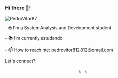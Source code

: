 ### Hi there 👋!
<p align="left"> <img src="https://komarev.com/ghpvc/?username=PedroVitor87" alt="PedroVitor87" /> </p>
<p>- 🤓 I'm a System Analysis and Development student
<p>- 📚 I’m currently  estudando
<p>- 📫 How to reach me: pedrovitor812.812@gmail.com

Let's connect? 

<p align="center">
<a href="https://linkedin.com/in/pedrovitor812" target="blank"><img align="center" src="https://cdn.jsdelivr.net/npm/simple-icons@3.0.1/icons/linkedin.svg" alt="karendiz" height="15" width="15"/></a>
<a href="https://instagram.com/pedrovitor_812" target="blank"><img align="center" src="https://cdn.jsdelivr.net/npm/simple-icons@3.0.1/icons/instagram.svg" alt="karendiz" height="15" width="15"</a>
